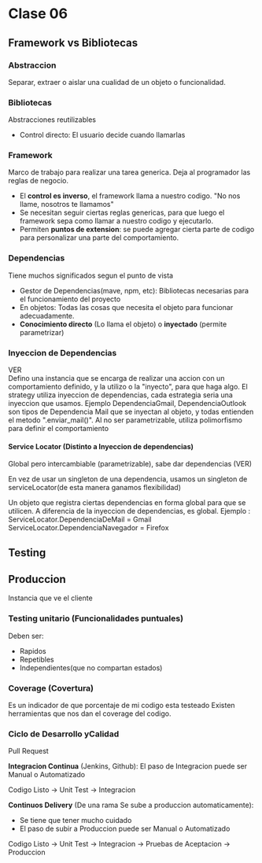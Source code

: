 # Clase 06

## Framework vs Bibliotecas

### Abstraccion

Separar, extraer o aislar una cualidad de un objeto o funcionalidad.

### Bibliotecas

Abstracciones reutilizables

* Control directo: El usuario decide cuando llamarlas

### Framework

Marco de trabajo para realizar una tarea generica. Deja al programador las reglas de negocio.

* El **control es inverso**, el framework llama a nuestro codigo. "No nos llame, nosotros te llamamos"
* Se necesitan seguir ciertas reglas genericas, para que luego el framework sepa
como llamar a nuestro codigo y ejecutarlo.
* Permiten **puntos de extension**: se puede agregar cierta parte de codigo para personalizar una parte del comportamiento.

### Dependencias

Tiene muchos significados segun el punto de vista

* Gestor de Dependencias(mave, npm, etc): Bibliotecas necesarias para el funcionamiento del proyecto
* En objetos: Todas las cosas que necesita el objeto para funcionar adecuadamente.
* **Conocimiento directo** (Lo llama el objeto) o **inyectado** (permite parametrizar)

### Inyeccion de Dependencias

VER  
Defino una instancia que se encarga de realizar una accion con un comportamiento
definido, y la utilizo o la "inyecto", para que haga algo.
El strategy utiliza inyeccion de dependencias, cada estrategia seria una inyeccion que usamos.
Ejemplo DependenciaGmail, DependenciaOutlook son tipos de Dependencia Mail que se inyectan al objeto, y todas entienden el metodo ".enviar_mail()".
Al no ser parametrizable, utiliza polimorfismo para definir el comportamiento

#### Service Locator (Distinto a Inyeccion de dependencias)

Global pero intercambiable (parametrizable), sabe dar dependencias (VER)

En vez de usar un singleton de una dependencia, usamos un singleton de serviceLocator(de esta manera ganamos flexibilidad)

Un objeto que registra ciertas dependencias en forma global para que se utilicen.
A diferencia de la inyeccion de dependencias, es global.
Ejemplo : 
ServiceLocator.DependenciaDeMail = Gmail
ServiceLocator.DependenciaNavegador = Firefox

## Testing

## Produccion

Instancia que ve el cliente

### Testing unitario (Funcionalidades puntuales)

Deben ser:

* Rapidos
* Repetibles
* Independientes(que no compartan estados)

### Coverage (Covertura)

Es un indicador de que porcentaje de mi codigo esta testeado
Existen herramientas que nos dan el coverage del codigo.


### Ciclo de Desarrollo yCalidad

Pull Request

**Integracion Continua** (Jenkins, Github):
  El paso de Integracion puede ser Manual o Automatizado

Codigo Listo -> Unit Test -> Integracion

**Continuos Delivery** (De una rama Se sube a produccion automaticamente):

* Se tiene que tener mucho cuidado
* El paso de subir a Produccion puede ser Manual o Automatizado

Codigo Listo -> Unit Test -> Integracion -> Pruebas de Aceptacion -> Produccion